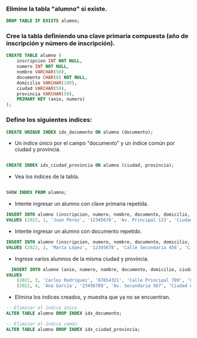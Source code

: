 
### Elimine la tabla "alumno" si existe.
```sql
DROP TABLE IF EXISTS alumno;
```
### Cree la tabla definiendo una clave primaria compuesta (año de inscripción y número de inscripción).

```sql
CREATE TABLE alumno (
    inscripcion INT NOT NULL,
    numero INT NOT NULL,
    nombre VARCHAR(50),
    documento CHAR(8) NOT NULL,
    domicilio VARCHAR(100),
    ciudad VARCHAR(50),
    provincia VARCHAR(50),
    PRIMARY KEY (anio, numero)
);
```
### Define los siguientes indices:

```sql
CREATE UNIQUE INDEX idx_documento ON alumno (documento);
```

- Un índice único por el campo "documento" y un índice común por ciudad y provincia.
  
```sql

CREATE INDEX idx_ciudad_provincia ON alumno (ciudad, provincia);

```

- Vea los índices de la tabla.

```sql

SHOW INDEX FROM alumno;
```

- Intente ingresar un alumno con clave primaria repetida.

```sql
INSERT INTO alumno (inscripcion, numero, nombre, documento, domicilio, ciudad, provincia)
VALUES (2022, 1, 'Juan Pérez', '12345678', 'Av. Principal 123', 'Ciudad A', 'Provincia X');
```

- Intente ingresar un alumno con documento repetido.

```sql
INSERT INTO alumno (inscripcion, numero, nombre, documento, domicilio, ciudad, provincia)
VALUES (2022, 2, 'María López', '12345678', 'Calle Secundaria 456', 'Ciudad B', 'Provincia Y');
```

- Ingrese varios alumnos de la misma ciudad y provincia.

```sql
  INSERT INTO alumno (anio, numero, nombre, documento, domicilio, ciudad, provincia)
VALUES
    (2022, 3, 'Carlos Rodríguez', '87654321', 'Calle Principal 789', 'Ciudad A', 'Provincia X'),
    (2022, 4, 'Ana García', '23456789', 'Av. Secundaria 567', 'Ciudad A', 'Provincia X');
```

- Elimina los indices creados, y muestra que ya no se encuentran.

```sql
-- Eliminar el índice único
ALTER TABLE alumno DROP INDEX idx_documento;

-- Eliminar el índice común
ALTER TABLE alumno DROP INDEX idx_ciudad_provincia;

```
